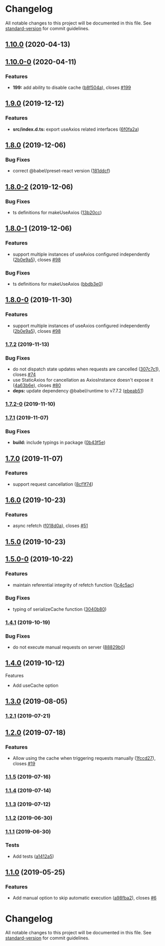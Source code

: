 # Changelog

All notable changes to this project will be documented in this file. See [standard-version](https://github.com/conventional-changelog/standard-version) for commit guidelines.

## [1.10.0](https://github.com/simoneb/axios-hooks/compare/v1.10.0-0...v1.10.0) (2020-04-13)

## [1.10.0-0](https://github.com/simoneb/axios-hooks/compare/v1.9.0...v1.10.0-0) (2020-04-11)


### Features

* **199:** add ability to disable cache ([b8f504a](https://github.com/simoneb/axios-hooks/commit/b8f504a1e85f415d70f17d1d38b6c17b33a1372f)), closes [#199](https://github.com/simoneb/axios-hooks/issues/199)

## [1.9.0](https://github.com/simoneb/axios-hooks/compare/v1.8.0...v1.9.0) (2019-12-12)


### Features

* **src/index.d.ts:** export useAxios related interfaces ([6f0fa2a](https://github.com/simoneb/axios-hooks/commit/6f0fa2a49470fa4276ad668baeeddd87e90c34ac))

## [1.8.0](https://github.com/simoneb/axios-hooks/compare/v1.8.0-2...v1.8.0) (2019-12-06)


### Bug Fixes

* correct @babel/preset-react version ([181ddcf](https://github.com/simoneb/axios-hooks/commit/181ddcf9509007f661332fb0f9904ea30af90022))

## [1.8.0-2](https://github.com/simoneb/axios-hooks/compare/v1.8.0-1...v1.8.0-2) (2019-12-06)


### Bug Fixes

* ts definitions for makeUseAxios ([13b20cc](https://github.com/simoneb/axios-hooks/commit/13b20ccf1a84e57b4771168b86338925052f6a9c))

## [1.8.0-1](https://github.com/simoneb/axios-hooks/compare/v1.7.2...v1.8.0-1) (2019-12-06)


### Features

* support multiple instances of useAxios configured independently ([2b0e9a5](https://github.com/simoneb/axios-hooks/commit/2b0e9a58ed55d581f2b06244d68fa8d5609ed50d)), closes [#98](https://github.com/simoneb/axios-hooks/issues/98)


### Bug Fixes

* ts definitions for makeUseAxios ([bbdb3e0](https://github.com/simoneb/axios-hooks/commit/bbdb3e0085d55027151b74690d63657ac0c1118d))

## [1.8.0-0](https://github.com/simoneb/axios-hooks/compare/v1.7.2...v1.8.0-0) (2019-11-30)


### Features

* support multiple instances of useAxios configured independently ([2b0e9a5](https://github.com/simoneb/axios-hooks/commit/2b0e9a58ed55d581f2b06244d68fa8d5609ed50d)), closes [#98](https://github.com/simoneb/axios-hooks/issues/98)

### [1.7.2](https://github.com/simoneb/axios-hooks/compare/v1.7.1...v1.7.2) (2019-11-13)


### Bug Fixes

* do not dispatch state updates when requests are cancelled ([307c7c1](https://github.com/simoneb/axios-hooks/commit/307c7c1565e9f2d36f0e90bd19a86815dde2d8ce)), closes [#74](https://github.com/simoneb/axios-hooks/issues/74)
* use StaticAxios for cancellation as AxiosInstance doesn't expose it ([4a63b6e](https://github.com/simoneb/axios-hooks/commit/4a63b6eab98f642372e1e2bb9d4429650183a1a9)), closes [#80](https://github.com/simoneb/axios-hooks/issues/80)
* **deps:** update dependency @babel/runtime to v7.7.2 ([ebeab51](https://github.com/simoneb/axios-hooks/commit/ebeab5102d0aa60d856f10addc68de4be82c69a9))

### [1.7.2-0](https://github.com/simoneb/axios-hooks/compare/v1.7.1...v1.7.2-0) (2019-11-10)

### [1.7.1](https://github.com/simoneb/axios-hooks/compare/v1.7.0...v1.7.1) (2019-11-07)


### Bug Fixes

* **build:** include typings in package ([0b43f5e](https://github.com/simoneb/axios-hooks/commit/0b43f5ea256a556f6a22261f7130b92db63ddbcc))

## [1.7.0](https://github.com/simoneb/axios-hooks/compare/v1.6.0...v1.7.0) (2019-11-07)


### Features

* support request cancellation ([8cf1f74](https://github.com/simoneb/axios-hooks/commit/8cf1f747c5ae839682f0a6e1da4170e3b1e7b066))

## [1.6.0](https://github.com/simoneb/axios-hooks/compare/v1.5.0...v1.6.0) (2019-10-23)


### Features

* async refetch ([f018d0a](https://github.com/simoneb/axios-hooks/commit/f018d0a31685003244c2be677845c6195646f2bd)), closes [#51](https://github.com/simoneb/axios-hooks/issues/51)

## [1.5.0](https://github.com/simoneb/axios-hooks/compare/v1.5.0-0...v1.5.0) (2019-10-23)

## [1.5.0-0](https://github.com/simoneb/axios-hooks/compare/v1.4.1...v1.5.0-0) (2019-10-22)


### Features

* maintain referential integrity of refetch function ([1c4c5ac](https://github.com/simoneb/axios-hooks/commit/1c4c5acdd56f5597269a0d9ae321daf2e587f5c8))


### Bug Fixes

* typing of serializeCache function ([3040b80](https://github.com/simoneb/axios-hooks/commit/3040b80696e7ab9df07f64ac6c5beacc276178cd))

### [1.4.1](https://github.com/simoneb/axios-hooks/compare/v1.3.0...v1.4.1) (2019-10-19)


### Bug Fixes

* do not execute manual requests on server ([88829b0](https://github.com/simoneb/axios-hooks/commit/88829b0206673f411367eae67b018dae0c48b059))

## [1.4.0](https://github.com/simoneb/axios-hooks/compare/v1.3.0...v1.4.0) (2019-10-12)

Features

- Add useCache option

## [1.3.0](https://github.com/simoneb/axios-hooks/compare/v1.2.1...v1.3.0) (2019-08-05)

### [1.2.1](https://github.com/simoneb/axios-hooks/compare/v1.2.0...v1.2.1) (2019-07-21)

## [1.2.0](https://github.com/simoneb/axios-hooks/compare/v1.1.5...v1.2.0) (2019-07-18)

### Features

- Allow using the cache when triggering requests manually ([1fccd27](https://github.com/simoneb/axios-hooks/commit/1fccd27)), closes [#19](https://github.com/simoneb/axios-hooks/issues/19)

### [1.1.5](https://github.com/simoneb/axios-hooks/compare/v1.1.4...v1.1.5) (2019-07-16)

### [1.1.4](https://github.com/simoneb/axios-hooks/compare/v1.1.3...v1.1.4) (2019-07-14)

### [1.1.3](https://github.com/simoneb/axios-hooks/compare/v1.1.2...v1.1.3) (2019-07-12)

### [1.1.2](https://github.com/simoneb/axios-hooks/compare/v1.1.1...v1.1.2) (2019-06-30)

### [1.1.1](https://github.com/simoneb/axios-hooks/compare/v1.1.0...v1.1.1) (2019-06-30)

### Tests

- Add tests ([a1412a5](https://github.com/simoneb/axios-hooks/commit/a1412a5))

## [1.1.0](https://github.com/simoneb/axios-hooks/compare/v1.0.1...v1.1.0) (2019-05-25)

### Features

- Add manual option to skip automatic execution ([a98fba2](https://github.com/simoneb/axios-hooks/commit/a98fba2)), closes [#6](https://github.com/simoneb/axios-hooks/issues/6)

# Changelog

All notable changes to this project will be documented in this file. See [standard-version](https://github.com/conventional-changelog/standard-version) for commit guidelines.
